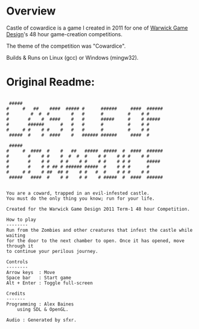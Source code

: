 Overview
========

Castle of cowardice is a game I created in 2011 for one of [Warwick Game Design](http://www.warwickgamedesign.co.uk/)'s
48 hour game-creation competitions.

The theme of the competition was "Cowardice".

Builds & Runs on Linux (gcc) or Windows (mingw32).

Original Readme:
================
```

 #####                                                     
#     #   ##    ####  ##### #      ######     ####  ###### 
#        #  #  #        #   #      #         #    # #      
#       #    #  ####    #   #      #####     #    # #####  
#       ######      #   #   #      #         #    # #      
#     # #    # #    #   #   #      #         #    # #      
 #####  #    #  ####    #   ###### ######     ####  #      
                                                           
 #####                                                     
#     #  ####  #    #   ##   #####  #####  #  ####  ###### 
#       #    # #    #  #  #  #    # #    # # #    # #      
#       #    # #    # #    # #    # #    # # #      #####  
#       #    # # ## # ###### #####  #    # # #      #      
#     # #    # ##  ## #    # #   #  #    # # #    # #      
 #####   ####  #    # #    # #    # #####  #  ####  ######


You are a coward, trapped in an evil-infested castle.
You must do the only thing you know; run for your life.

Created for the Warwick Game Design 2011 Term-1 48 hour Competition.

How to play
--------
Run from the Zombies and other creatures that infest the castle while waiting
for the door to the next chamber to open. Once it has opened, move through it
to continue your perilous journey.

Controls
--------
Arrow keys  : Move
Space bar   : Start game
Alt + Enter : Toggle full-screen

Credits
-------
Programming : Alex Baines
	using SDL & OpenGL.

Audio : Generated by sfxr.
```
